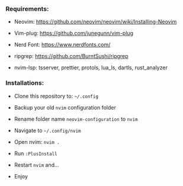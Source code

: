 ### Requirements:

- Neovim: https://github.com/neovim/neovim/wiki/Installing-Neovim

- Vim-plug: https://github.com/junegunn/vim-plug

- Nerd Font: https://www.nerdfonts.com/

- ripgrep: https://github.com/BurntSushi/ripgrep

- nvim-lsp: tsserver, prettier, protols, lua_ls, dartls, rust_analyzer

### Installations:

- Clone this repository to: `~/.config`

- Backup your old `nvim` configuration folder

- Rename folder name `neovim-configuration` to `nvim`

- Navigate to `~/.config/nvim`

- Open nvim: `nvim .`

- Run `:PlusInstall`

- Restart `nvim` and...

- Enjoy
